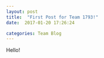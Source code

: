 ```yaml
---
layout: post
title:  "First Post for Team 1793!"
date:  2017-01-20 17:26:24

categories: Team Blog
---
```


Hello! 


